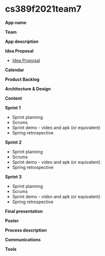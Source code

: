 # cs389f2021team7

**App name**

**Team** 

**App description**

**Idea Proposal**
* [Idea Proposal](https://github.com/alotaibi123/cs389f2021team7/blob/main/team7ideaproposal2021.docx)

**Calendar**

**Product Backlog**

**Architecture & Design**

**Content**

**Sprint 1**

* Sprint planning
* Scrums
* Sprint demo - video and apk (or equivalent)
* Spring retrospective

**Sprint 2**

* Sprint planning
* Scrums
* Sprint demo - video and apk (or equivalent)
* Spring retrospective

**Sprint 3** 

* Sprint planning
* Scrums
* Sprint demo - video and apk (or equivalent)
* Spring retrospective

**Final presentation**

**Poster**

**Process description**

**Communications**

**Tools**
